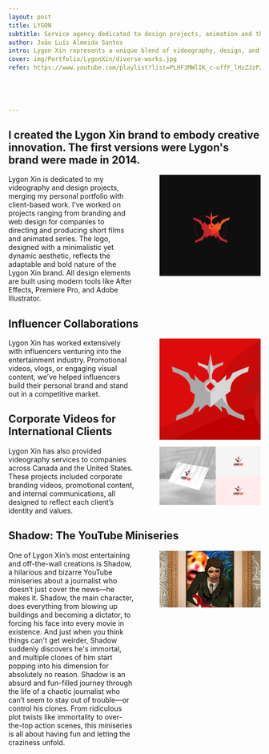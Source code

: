 ```yaml
---
layout: post
title: LYGON
subtitle: Service agency dedicated to design projects, animation and the arts.
author: João Luís Almeida Santos
intro: Lygon Xin represents a unique blend of videography, design, and wild storytelling. From helping influencers find their voice in the entertainment industry to collaborating with companies in Canada and the United States, Lygon Xin’s work is diverse and creative. One of its standout projects is the hilarious and unpredictable YouTube miniseries Shadow.
cover: img/Portfolio/LygonXin/diverse-works.jpg
refer: https://www.youtube.com/playlist?list=PLHF3MWlIK_c-uffF_lHzZJzP2lX4SyhlC




---
```




## I created the Lygon Xin brand to embody creative innovation. The first versions were Lygon's brand were made in 2014.

<img style="display: block; float: right; width: 40%;" src="../img/Logobackground.png">
<p style="width: 50%">Lygon Xin is dedicated to my videography and design projects, merging my personal portfolio with client-based work. I’ve worked on projects ranging from branding and web design for companies to directing and producing short films and animated series. The logo, designed with a minimalistic yet dynamic aesthetic, reflects the adaptable and bold nature of the Lygon Xin brand. All design elements are built using modern tools like After Effects, Premiere Pro, and Adobe Illustrator.</p>

## Influencer Collaborations
<img style="display: block; float: right; width: 40%;" src="../img/lygon.png">
<p style="width: 50%">
Lygon Xin has worked extensively with influencers venturing into the entertainment industry. Promotional videos, vlogs, or engaging visual content, we’ve helped influencers build their personal brand and stand out in a competitive market.
</p>


## Corporate Videos for International Clients
<img style="display: block; float: right; width: 40%;" src="../img/Portfolio/Design/mockup.jpg">

<p style="display: block; width: 50%">
Lygon Xin has also provided videography services to companies across Canada and the United States. These projects included corporate branding videos, promotional content, and internal communications, all designed to reflect each client’s identity and values.
</p>

## Shadow: The YouTube Miniseries
<img style="display: block; float: right; width: 40%;" src="../img/Portfolio/Video/shadow.webp">
<p style="display: block; width: 50%">
One of Lygon Xin’s most entertaining and off-the-wall creations is Shadow, a hilarious and bizarre YouTube miniseries about a journalist who doesn’t just cover the news—he makes it. Shadow, the main character, does everything from blowing up buildings and becoming a dictator, to forcing his face into every movie in existence. And just when you think things can't get weirder, Shadow suddenly discovers he's immortal, and multiple clones of him start popping into his dimension for absolutely no reason.
Shadow is an absurd and fun-filled journey through the life of a chaotic journalist who can’t seem to stay out of trouble—or control his clones. From ridiculous plot twists like immortality to over-the-top action scenes, this miniseries is all about having fun and letting the craziness unfold.
</p>
